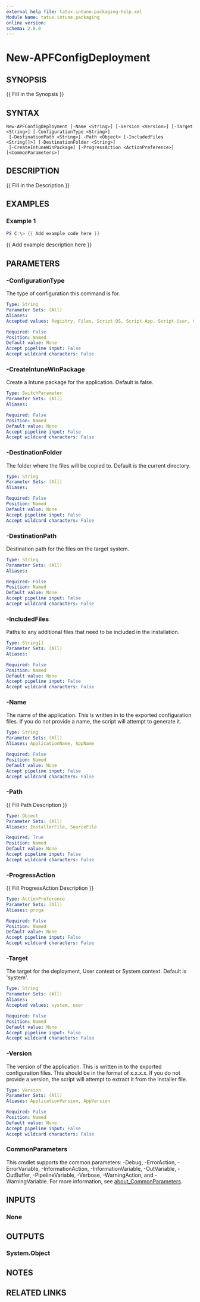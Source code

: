 ```yaml
---
external help file: tatux.intune.packaging-help.xml
Module Name: tatux.intune.packaging
online version:
schema: 2.0.0
---
```


# New-APFConfigDeployment

## SYNOPSIS
{{ Fill in the Synopsis }}

## SYNTAX

```
New-APFConfigDeployment [-Name <String>] [-Version <Version>] [-Target <String>] [-ConfigurationType <String>]
 [-DestinationPath <String>] -Path <Object> [-IncludedFiles <String[]>] [-DestinationFolder <String>]
 [-CreateIntuneWinPackage] [-ProgressAction <ActionPreference>] [<CommonParameters>]
```

## DESCRIPTION
{{ Fill in the Description }}

## EXAMPLES

### Example 1
```powershell
PS C:\> {{ Add example code here }}
```

{{ Add example description here }}

## PARAMETERS

### -ConfigurationType
The type of configuration this command is for.

```yaml
Type: String
Parameter Sets: (All)
Aliases:
Accepted values: Registry, Files, Script-OS, Script-App, Script-User, Custom

Required: False
Position: Named
Default value: None
Accept pipeline input: False
Accept wildcard characters: False
```

### -CreateIntuneWinPackage
Create a Intune package for the application.
Default is false.

```yaml
Type: SwitchParameter
Parameter Sets: (All)
Aliases:

Required: False
Position: Named
Default value: None
Accept pipeline input: False
Accept wildcard characters: False
```

### -DestinationFolder
The folder where the files will be copied to.
Default is the current directory.

```yaml
Type: String
Parameter Sets: (All)
Aliases:

Required: False
Position: Named
Default value: None
Accept pipeline input: False
Accept wildcard characters: False
```

### -DestinationPath
Destination path for the files on the target system.

```yaml
Type: String
Parameter Sets: (All)
Aliases:

Required: False
Position: Named
Default value: None
Accept pipeline input: False
Accept wildcard characters: False
```

### -IncludedFiles
Paths to any additional files that need to be included in the installation.

```yaml
Type: String[]
Parameter Sets: (All)
Aliases:

Required: False
Position: Named
Default value: None
Accept pipeline input: False
Accept wildcard characters: False
```

### -Name
The name of the application. 
This is written in to the exported configuration files. 
If you do not provide a name, the script will attempt to generate it.

```yaml
Type: String
Parameter Sets: (All)
Aliases: ApplicationName, AppName

Required: False
Position: Named
Default value: None
Accept pipeline input: False
Accept wildcard characters: False
```

### -Path
{{ Fill Path Description }}

```yaml
Type: Object
Parameter Sets: (All)
Aliases: InstallerFile, SourceFile

Required: True
Position: Named
Default value: None
Accept pipeline input: False
Accept wildcard characters: False
```

### -ProgressAction
{{ Fill ProgressAction Description }}

```yaml
Type: ActionPreference
Parameter Sets: (All)
Aliases: proga

Required: False
Position: Named
Default value: None
Accept pipeline input: False
Accept wildcard characters: False
```

### -Target
The target for the deployment, User context or System context.
Default is 'system'.

```yaml
Type: String
Parameter Sets: (All)
Aliases:
Accepted values: system, user

Required: False
Position: Named
Default value: None
Accept pipeline input: False
Accept wildcard characters: False
```

### -Version
The version of the application. 
This is written in to the exported configuration files. 
This should be in the format of x.x.x.x. 
If you do not provide a version, the script will attempt to extract it from the installer file.

```yaml
Type: Version
Parameter Sets: (All)
Aliases: ApplicationVersion, AppVersion

Required: False
Position: Named
Default value: None
Accept pipeline input: False
Accept wildcard characters: False
```

### CommonParameters
This cmdlet supports the common parameters: -Debug, -ErrorAction, -ErrorVariable, -InformationAction, -InformationVariable, -OutVariable, -OutBuffer, -PipelineVariable, -Verbose, -WarningAction, and -WarningVariable. For more information, see [about_CommonParameters](http://go.microsoft.com/fwlink/?LinkID=113216).

## INPUTS

### None

## OUTPUTS

### System.Object
## NOTES

## RELATED LINKS
